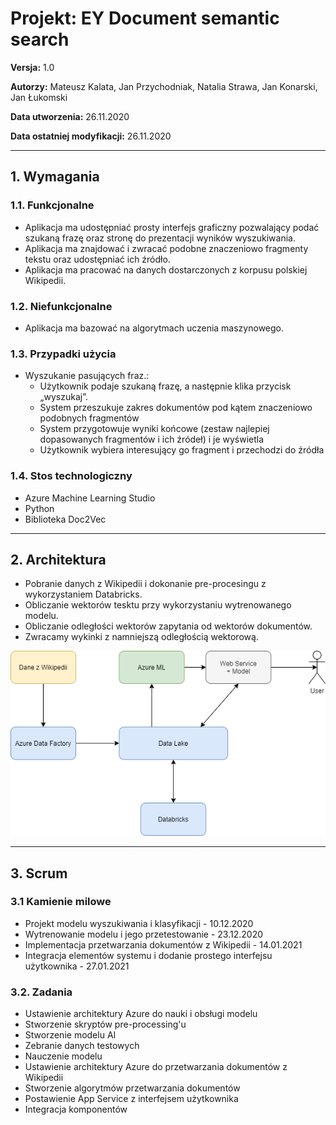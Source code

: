 # Projekt: EY Document semantic search

**Versja:** 1.0

**Autorzy:** Mateusz Kalata, Jan Przychodniak, Natalia Strawa, Jan Konarski, Jan Łukomski

**Data utworzenia:** 26.11.2020

**Data ostatniej modyfikacji:** 26.11.2020

---

## 1.   Wymagania

### 1.1.    Funkcjonalne
*   Aplikacja ma udostępniać prosty interfejs graficzny pozwalający podać szukaną frazę oraz stronę do prezentacji wyników wyszukiwania.
*   Aplikacja ma znajdować i zwracać podobne znaczeniowo fragmenty tekstu oraz udostępniać ich źródło.
*   Aplikacja ma pracować na danych dostarczonych z korpusu polskiej Wikipedii.
### 1.2.    Niefunkcjonalne
*   Aplikacja ma bazować na algorytmach uczenia maszynowego.
### 1.3.    Przypadki użycia
*   Wyszukanie pasujących fraz.:
    *   Użytkownik podaje szukaną frazę, a następnie klika przycisk „wyszukaj”.
    *   System przeszukuje zakres dokumentów pod kątem znaczeniowo podobnych fragmentów
    *   System przygotowuje wyniki końcowe (zestaw najlepiej dopasowanych fragmentów i ich źródeł) i je wyświetla
    *   Użytkownik wybiera interesujący go fragment i przechodzi do źródła
### 1.4.    Stos technologiczny
*  Azure Machine Learning Studio
*  Python
*  Biblioteka Doc2Vec
    
---

## 2.   Architektura
*  Pobranie danych z Wikipedii i dokonanie pre-procesingu z wykorzystaniem Databricks.
*  Obliczanie wektorów tesktu przy wykorzystaniu wytrenowanego modelu.
*  Obliczanie odległości wektorów zapytania od wektorów dokumentów.
*  Zwracamy wykinki z namniejszą odległością wektorową.

![Projekt architektury](docs/AzureProjektArchitektury.png)
    
---

## 3.   Scrum
### 3.1 Kamienie milowe
*   Projekt modelu wyszukiwania i klasyfikacji - 10.12.2020
*   Wytrenowanie modelu i jego przetestowanie - 23.12.2020
*   Implementacja przetwarzania dokumentów z Wikipedii - 14.01.2021
*   Integracja elementów systemu i dodanie prostego interfejsu użytkownika - 27.01.2021
### 3.2.    Zadania
*   Ustawienie architektury Azure do nauki i obsługi modelu
*   Stworzenie skryptów pre-processing'u
*   Stworzenie modelu AI
*   Zebranie danych testowych
*   Nauczenie modelu
*   Ustawienie architektury Azure do przetwarzania dokumentów z Wikipedii
*   Stworzenie algorytmów przetwarzania dokumentów
*   Postawienie App Service z interfejsem użytkownika
*   Integracja komponentów 


